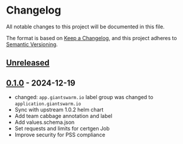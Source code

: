 # Changelog

All notable changes to this project will be documented in this file.

The format is based on [Keep a Changelog](https://keepachangelog.com/en/1.0.0/),
and this project adheres to [Semantic Versioning](https://semver.org/spec/v2.0.0.html).

## [Unreleased]

## [0.1.0] - 2024-12-19

- changed: `app.giantswarm.io` label group was changed to `application.giantswarm.io`
- Sync with upstream 1.0.2 helm chart
- Add team cabbage annotation and label
- Add values.schema.json
- Set requests and limits for certgen Job
- Improve security for PSS compliance

[Unreleased]: https://github.com/giantswarm/envoy-gateway-app/compare/v0.1.0...HEAD
[0.1.0]: https://github.com/giantswarm/envoy-gateway-app/releases/tag/v0.1.0
